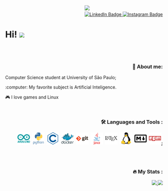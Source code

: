 <img align="right" width="250px" style="margin-top:-20px" src="https://media.giphy.com/media/gjrYDwbjnK8x36xZIO/giphy.gif">


<div id="badges" align="right">
    <a href="https://www.linkedin.com/in/vinicius-ferraz-lima">
        <img src="https://img.shields.io/badge/LinkedIn-blue?logo=linkedin&logoColor=white&style=for-the-badge" alt="LinkedIn Badge"/>
    </a>
    <a href="https://instagram.com/viniciushlima_">
        <img src="https://img.shields.io/badge/-Instagram-%23E4405F?style=for-the-badge&logo=instagram&logoColor=white" alt="Instagram Badge">
    </a>
<div id="badges">

<h1 align="left">
Hi!
<img src="https://media.giphy.com/media/hvRJCLFzcasrR4ia7z/giphy.gif" width="30px"/>
</h1>

</br>
</br>

### :blossom: About me:
<div display="inline-block">
 <p align="left">Computer Science student at University of São Paulo</a>;</p>
 <p align="left">:computer: My favorite subject is Artificial Inteligence.</p>
 <p align="left">🎮 I love games and Linux</p>
</div>



<br>
<b>

### :hammer_and_wrench: Languages and Tools :

<div>
  <img src="https://github.com/devicons/devicon/blob/master/icons/arduino/arduino-original-wordmark.svg" title="Arduino" alt="Arduino" width="40" height="40"/>&nbsp;
  <img src="https://github.com/devicons/devicon/blob/master/icons/python/python-original-wordmark.svg" title="Python" alt="Python" width="40" height="40"/>&nbsp;
  <img src="https://github.com/devicons/devicon/blob/1119b9f84c0290e0f0b38982099a2bd027a48bf1/icons/c/c-line.svg" title="C" alt="C" width="40" height="40"/>&nbsp;
  <img src="https://github.com/devicons/devicon/blob/1119b9f84c0290e0f0b38982099a2bd027a48bf1/icons/docker/docker-original-wordmark.svg" title="Docker" alt="Docker" width="40" height="40"/>&nbsp;
  <img src="https://github.com/devicons/devicon/blob/1119b9f84c0290e0f0b38982099a2bd027a48bf1/icons/git/git-original-wordmark.svg" title="Git" alt="Git" width="40" height="40"/>&nbsp;
  <img src="https://github.com/devicons/devicon/blob/1119b9f84c0290e0f0b38982099a2bd027a48bf1/icons/java/java-original-wordmark.svg" title="Java" alt="Java" width="40" height="40"/>&nbsp;
  <img src="https://github.com/devicons/devicon/blob/1119b9f84c0290e0f0b38982099a2bd027a48bf1/icons/latex/latex-original.svg" title="Latex" alt="Latex" width="40" height="40"/>&nbsp;
  <img src="https://github.com/devicons/devicon/blob/1119b9f84c0290e0f0b38982099a2bd027a48bf1/icons/linux/linux-original.svg" title="Linux" alt="Linux" width="40" height="40"/>&nbsp;
  <img src="https://github.com/devicons/devicon/blob/1119b9f84c0290e0f0b38982099a2bd027a48bf1/icons/markdown/markdown-original.svg" title="Markdown" alt="Markdown" width="40" height="40"/>&nbsp;
  <img src="https://github.com/devicons/devicon/blob/1119b9f84c0290e0f0b38982099a2bd027a48bf1/icons/npm/npm-original-wordmark.svg" title="NPM" alt="NPM" width="40" height="40"/>;
</div>


<br>
<br>
<br>

### :fire: My Stats :
<div>
    <a href="https://github.com/viniciusfl">
    <img height="180em" src="https://github-readme-stats.vercel.app/api/top-langs/?username=viniciusfl&layout=compact&langs_count=7&theme=dracula"/>
    <img height="180em" src="https://github-readme-stats.vercel.app/api?username=viniciusfl&show_icons=true&theme=dracula&include_all_commits=true&count_private=true"/>
</div>